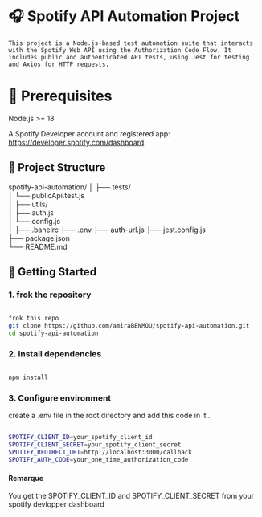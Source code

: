 # 🎧 Spotify API Automation Project

	This project is a Node.js-based test automation suite that interacts with the Spotify Web API using the Authorization Code Flow. It includes public and authenticated API tests, using Jest for testing and Axios for HTTP requests. 

# 📌 Prerequisites
   
   Node.js >= 18

   A Spotify Developer account and registered app: https://developer.spotify.com/dashboard



## 📁 Project Structure

spotify-api-automation/
│
├── tests/                   
│   └── publicApi.test.js     
│
├── utils/                   
│   ├── auth.js               
│   └── config.js             
│
├── .banelrc
├── .env 
├── auth-url.js
├── jest.config.js            
├── package.json              
└── README.md                


## 🚀 Getting Started

### 1. **frok the repository**

```bash

frok this repo 
git clone https://github.com/amiraBENMOU/spotify-api-automation.git
cd spotify-api-automation

```

### 2. **Install dependencies**

```bash

npm install

```

### 3. **Configure environment**

 create a .env file in the root directory and  add this code in it .

```bash

SPOTIFY_CLIENT_ID=your_spotify_client_id
SPOTIFY_CLIENT_SECRET=your_spotify_client_secret
SPOTIFY_REDIRECT_URI=http://localhost:3000/callback
SPOTIFY_AUTH_CODE=your_one_time_authorization_code

```
#### Remarque 

You get the  SPOTIFY_CLIENT_ID and  SPOTIFY_CLIENT_SECRET   from  your spotify devlopper dashboard  